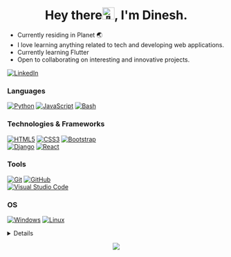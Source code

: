 <h1 align="center">Hey there<img src="https://media.giphy.com/media/hvRJCLFzcasrR4ia7z/giphy.gif" width="28px" alt="👋">, I'm Dinesh.</h1>

* Currently residing in Planet 🌏
* I love learning anything related to tech and developing web applications.
* Currently learning Flutter<br>
* Open to collaborating on interesting and innovative projects.<br>
<a href="https://www.linkedin.com/in/dineshanbazhagan">
    <img src="https://img.shields.io/badge/LinkedIn-blue?style=flat-square&logo=linkedin" alt="LinkedIn" />
</a>

### Languages
[![Python](https://img.shields.io/badge/python-black?style=for-the-badge&logo=python)](https://github.com/itzmidinesh)
[![JavaScript](https://img.shields.io/badge/javascript-black?style=for-the-badge&logo=javascript)](https://github.com/itzmidinesh)
[![Bash](https://img.shields.io/badge/bash-black?style=for-the-badge&logo=gnu-bash&logoColor=white)](https://github.com/itzmidinesh)

### Technologies & Frameworks
[![HTML5](https://img.shields.io/badge/html5-black?style=for-the-badge&logo=html5)](https://github.com/itzmidinesh)
[![CSS3](https://img.shields.io/badge/css3-black?style=for-the-badge&logo=css3)](https://github.com/itzmidinesh)
[![Bootstrap](https://img.shields.io/badge/-Bootstrap-black?style=for-the-badge&logo=bootstrap)](https://github.com/itzmidinesh)<br/>
[![Django](https://img.shields.io/badge/django-black?style=for-the-badge&logo=django)](https://github.com/itzmidinesh)
[![React](https://img.shields.io/badge/react-black?style=for-the-badge&logo=react)](https://github.com/itzmidinesh)

### Tools
[![Git](https://img.shields.io/badge/Git-black?style=for-the-badge&logo=git)](https://github.com/itzmidinesh)
[![GitHub](https://img.shields.io/badge/GitHub-black?style=for-the-badge&logo=github)](https://github.com/itzmidinesh)<br/>
[![Visual Studio Code](https://img.shields.io/badge/Visual%20Studio%20Code-black?style=for-the-badge&logo=visual-studio-code)](https://github.com/itzmidinesh)

### OS
[![Windows](https://img.shields.io/badge/Windows-black?style=for-the-badge&logo=Windows)](https://github.com/itzmidinesh)
[![Linux](https://img.shields.io/badge/linux-black?style=for-the-badge&logo=Linux)](https://github.com/itzmidinesh)

<details>
<p align="center">
  <a href="https://github.com/itzmidinesh">
    <img src="http://github-profile-summary-cards.vercel.app/api/cards/profile-details?username=itzmidinesh&theme=transparent" />
  </a>
  <a href="https://github.com/itzmidinesh">
    <img src="https://github-readme-streak-stats.herokuapp.com/?user=itzmidinesh&hide_border=true&card_width=338&theme=transparent" />
  </a>
  <a href="https://github.com/itzmidinesh">
    <img src="http://github-profile-summary-cards.vercel.app/api/cards/stats?username=itzmidinesh&theme=transparent" />
  </a>
  <a href="https://github.com/itzmidinesh">
    <img src="https://github-readme-stats.vercel.app/api/top-langs/?username=itzmidinesh&langs_count=10&exclude_repo=&hide=&layout=default&card_width=699&hide_border=true&theme=transparent" />
  </a>
</p>
</details>

<p align="center">
  <a href="https://github.com/itzmidinesh">
    <img src="https://komarev.com/ghpvc/?username=itzmidinesh&color=blue&style=flat)" />
  </a>
</p>


<!-- ### Hi there 👋 My full name is Dinesh Anbazhagan, you can call me Dinesh.
---
- 🌍 Located in India
- ⚛️ My current work that is live https://www.motherscarediabetescentre.com/
- 🌱 Proficient in developing web applications using Django framework
- 🌱 Proficient in Responsive Web Design using Html, CSS and JavaScript
- 🌱 Proficient in Python to create scripts to automate tasks
- 🌱 Currently learning Flutter
- 👯 Open to collaborate on projects
- 📫 You can reach me at [itzmidinesh@gmail.com](mailto:itzmidinesh@gmail.com)
- My work - https://www.motherscarediabetescentre.com/ <br>
-->

